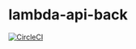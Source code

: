 # lambda-api-back

[![CircleCI](https://circleci.com/gh/nalbam/lambda-api-back.svg?style=svg)](https://circleci.com/gh/nalbam/lambda-api-back)
